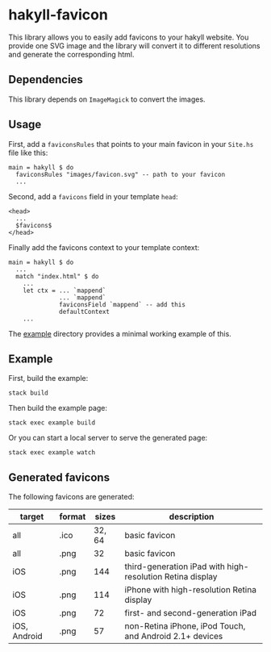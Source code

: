 # hakyll-favicon

This library allows you to easily add favicons to your hakyll website.
You provide one SVG image and the library will convert it to different resolutions and generate the corresponding html.

## Dependencies

This library depends on `ImageMagick` to convert the images.

## Usage

First, add a `faviconsRules` that points to your main favicon in your `Site.hs` file like this:

```
main = hakyll $ do
  faviconsRules "images/favicon.svg" -- path to your favicon
  ...
```

Second, add a `favicons` field in your template `head`:

```
<head>
  ...
  $favicons$
</head>
```

Finally add the favicons context to your template context:

```
main = hakyll $ do
  ...
  match "index.html" $ do
    ...
    let ctx = ... `mappend`
              ... `mappend`
              faviconsField `mappend` -- add this
              defaultContext
    ...
```

The [example](example/) directory provides a minimal working example of this.

## Example

First, build the example:

    stack build

Then build the example page:

    stack exec example build
    
Or you can start a local server to serve the generated page:

    stack exec example watch

## Generated favicons

The following favicons are generated:

target       | format | sizes  | description
-------------|--------|--------|------------
all | .ico | 32, 64 | basic favicon
all | .png | 32 | basic favicon
iOS | .png | 144 | third-generation iPad with high-resolution Retina display
iOS | .png | 114 | iPhone with high-resolution Retina display
iOS | .png | 72 | first- and second-generation iPad
iOS, Android | .png | 57 | non-Retina iPhone, iPod Touch, and Android 2.1+ devices
